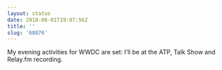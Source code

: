 ```yaml
---
layout: status
date: 2018-06-01T19:07:56Z
title: ''
slug: '68876'
---
```

My evening activities for WWDC are set: I’ll be at the ATP, Talk Show and Relay.fm recording.
